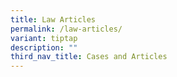 ```yaml
---
title: Law Articles
permalink: /law-articles/
variant: tiptap
description: ""
third_nav_title: Cases and Articles
---
```

